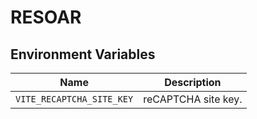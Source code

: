 # RESOAR

## Environment Variables
| Name                              | Description                            |
|-----------------------------------|----------------------------------------|
| `VITE_RECAPTCHA_SITE_KEY`         | reCAPTCHA site key.                    |
